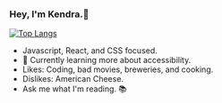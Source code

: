 ### Hey, I'm Kendra.🌻 

[![Top Langs](https://github-readme-stats.vercel.app/api/top-langs/?username=kendrak922&layout=compact)](https://github.com/anuraghazra/github-readme-stats)


- Javascript, React, and CSS focused.
- 🌱 Currently learning more about accessibility.
- Likes: Coding, bad movies, breweries, and cooking. 
- Dislikes: American Cheese.
- Ask me what I'm reading. 📚
